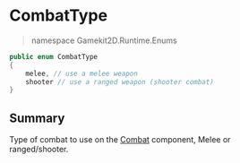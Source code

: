 # CombatType
> namespace Gamekit2D.Runtime.Enums

```csharp
public enum CombatType
{
    melee, // use a melee weapon
    shooter // use a ranged weapon (shooter combat)
}
```

## Summary
Type of combat to use on the [Combat](../Actor/Combat.md) component, Melee or ranged/shooter.